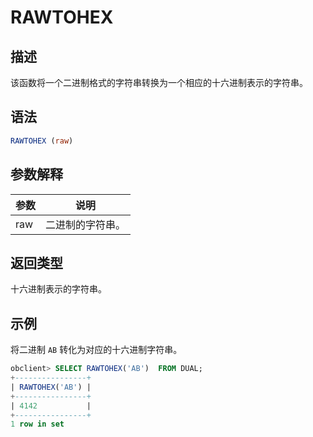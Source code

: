 # RAWTOHEX

## 描述

该函数将一个二进制格式的字符串转换为一个相应的十六进制表示的字符串。

## 语法

```sql
RAWTOHEX (raw)
```

## 参数解释

| 参数  |    说明    |
|-----|----------|
| raw | 二进制的字符串。 |

## 返回类型

十六进制表示的字符串。

## 示例

将二进制 `AB` 转化为对应的十六进制字符串。

```sql
obclient> SELECT RAWTOHEX('AB')  FROM DUAL;
+----------------+
| RAWTOHEX('AB') |
+----------------+
| 4142           |
+----------------+
1 row in set
```
